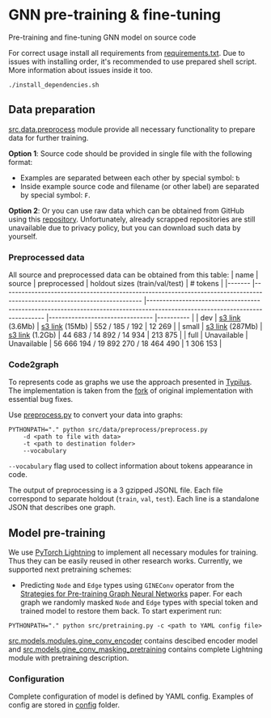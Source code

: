 # GNN pre-training & fine-tuning
Pre-training and fine-tuning GNN model on source code 

For correct usage install all requirements from [requirements.txt](requirements.txt).
Due to issues with installing order, it's recommended to use prepared shell script.
More information about issues inside it too.
```shell
./install_dependencies.sh
```

## Data preparation

[src.data.preprocess](src/data/preprocess) module provide all necessary functionality to prepare data for further training.

**Option 1**: Source code should be provided in single file with the following format:
- Examples are separated between each other by special symbol: `␢`
- Inside example source code and filename (or other label) are separated by special symbol: `₣`.

**Option 2**: Or you can use raw data which can be obtained from GitHub using this [repository](https://github.com/BarracudaPff/FLCC-Dataset-Description). Unfortunately, already scrapped repositories are still unavailable due to privacy policy, but you can download such data by yourself.

### Preprocessed data

All source and preprocessed data can be obtained from this table:
| name  	| source                                                                                                                  	| preprocessed                                                                                                               	| holdout sizes (train/val/test) 	| # tokens 	|
|-------	|-------------------------------------------------------------------------------------------------------------------------	|----------------------------------------------------------------------------------------------------------------------------	|--------------------------------	|----------	|
| dev   	| [s3 link](https://s3.eu-west-1.amazonaws.com/datasets.ml.labs.aws.intellij.net/gnn_pretraining/dev/dev.txt) (3.6Mb)     	| [s3 link](https://s3.eu-west-1.amazonaws.com/datasets.ml.labs.aws.intellij.net/gnn_pretraining/dev/dev.tar.gz) (15Mb)      	| 552 / 185 / 192                    	| 12 269    	|
| small 	| [s3 link](https://s3.eu-west-1.amazonaws.com/datasets.ml.labs.aws.intellij.net/gnn_pretraining/small/small.txt) (287Mb) 	| [s3 link](https://s3.eu-west-1.amazonaws.com/datasets.ml.labs.aws.intellij.net/gnn_pretraining/small/small.tar.gz) (1.2Gb) 	| 44 683 / 14 892 / 14 934              	| 213 875   	|
| full  	| Unavailable   | Unavailable   | 56 666 194 / 19 892 270 / 18 464 490              	| 1 306 153   |

### Code2graph

To represents code as graphs we use the approach presented in [Typilus](https://arxiv.org/abs/2004.10657).
The implementation is taken from the [fork](https://github.com/JetBrains-Research/typilus)
of original implementation with essential bug fixes.

Use [preprocess.py](src/data/preprocess/preprocess_pretrain.py) to convert your data into graphs:
```shell
PYTHONPATH="." python src/data/preprocess/preprocess.py
    -d <path to file with data>
    -t <path to destination folder>
    --vocabulary
```
`--vocabulary` flag used to collect information about tokens appearance in code.

The output of preprocessing is a 3 gzipped JSONL file. Each file correspond to separate holdout (`train`, `val`, `test`). Each line is a standalone JSON that describes one graph.

## Model pre-training

We use [PyTorch Lightning](https://www.pytorchlightning.ai) to implement all necessary modules for training. Thus they can be easily reused in other research works. Currently, we supported next pretraining schemes:
- Predicting `Node` and `Edge` types using `GINEConv` operator from the [Strategies for Pre-training Graph Neural Networks](https://arxiv.org/abs/1905.12265) paper. For each graph we randomly masked `Node` and `Edge` types with special token and trained model to restore them back. To start experiment run:
```shell
PYTHONPATH="." python src/pretraining.py -c <path to YAML config file> 
```
[src.models.modules.gine_conv_encoder](./src/models/modules/gine_conv_encoder.py) contains descibed encoder model and [src.models.gine_conv_masking_pretraining](src/models/gine_conv_type_masking.py) contains complete Lightning module with pretraining description.

### Configuration

Complete configuration of model is defined by YAML config. Examples of config are stored in [config](./configs) folder.
